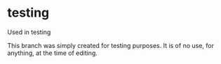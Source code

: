 # testing
Used in testing


This branch was simply created for testing purposes. It is of no use, for anything, at the time of editing.
